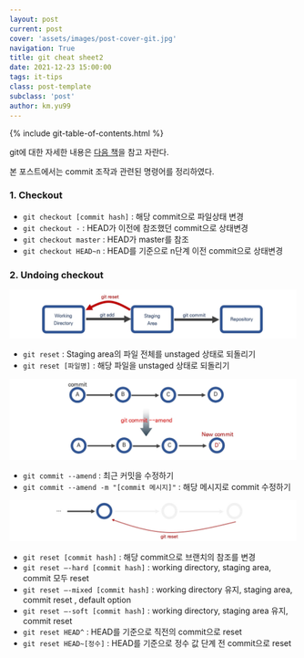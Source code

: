 ```yaml
---
layout: post
current: post
cover: 'assets/images/post-cover-git.jpg'
navigation: True
title: git cheat sheet2
date: 2021-12-23 15:00:00
tags: it-tips
class: post-template
subclass: 'post'
author: km.yu99
---
```


{% include git-table-of-contents.html %}  

git에 대한 자세한 내용은 [다음 책](https://wikidocs.net/book/7060)을 참고 자란다.

본 포스트에서는 commit 조작과 관련된 명령어를 정리하였다.



### 1. Checkout

- `git checkout [commit hash]` : 해당 commit으로 파일상태 변경
- `git checkout -` : HEAD가 이전에 참조했던 commit으로 상태변경
- `git checkout master` : HEAD가 master를 참조
- `git checkout HEAD~n` : HEAD를 기준으로 n단계 이전 commit으로 상태변경



### 2. Undoing checkout

<img src="assets/images/2021-12-23-it02/it02.01.jpg">

- `git reset` : Staging area의 파일 전체를 unstaged 상태로 되돌리기
- `git reset [파일명]` : 해당 파일을 unstaged 상태로 되돌리기



<img src="assets/images/2021-12-23-it02/it02.02.jpg">

- `git commit --amend` : 최근 커밋을 수정하기
- `git commit --amend -m "[commit 메시지]"` : 해당 메시지로 commit 수정하기



<img src="assets/images/2021-12-23-it02/it02.03.jpg">

- `git reset [commit hash]` : 해당 commit으로 브랜치의 참조를 변경
- `git reset –-hard [commit hash]` : working directory, staging area, commit 모두 reset 
- `git reset –-mixed [commit hash]` : working directory 유지, staging area, commit reset , default option
- `git reset –-soft [commit hash]` : working directory, staging area 유지, commit reset 
- `git reset HEAD^` : HEAD를 기준으로 직전의 commit으로 reset 
- `git reset HEAD~[정수]` : HEAD를 기준으로 정수 값 단계 전 commit으로 reset   



